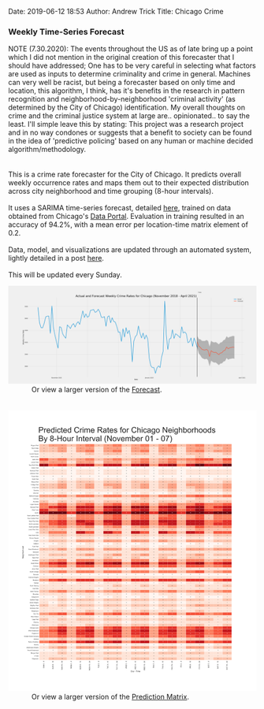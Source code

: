 Date: 2019-06-12 18:53 
Author: Andrew Trick 
Title: Chicago Crime

### Weekly Time-Series Forecast
NOTE (7.30.2020): The events throughout the US as of late bring up a point which I did not mention in the original creation of this forecaster that I should have addressed; One has to be very careful in selecting what factors are used as inputs to determine criminality and crime in general. Machines can very well be racist, but being a forecaster based on only time and location, this algorithm, I think, has it's benefits in the research in pattern recognition and neighborhood-by-neighborhood 'criminal activity' (as determined by the City of Chicago) identification. My overall thoughts on crime and the criminal justice system at large are.. opinionated.. to say the least. I'll simple leave this by stating: 
This project was a research project and in no way condones or suggests that a benefit to society can be found in the idea of 'predictive policing' based on any human or machine decided algorithm/methodology.  
<br><br>
This is a crime rate forecaster for the City of Chicago. It predicts overall weekly occurrence rates and maps them out to their expected distribution across city neighborhood and time grouping (8-hour intervals). 
<br><br>
It uses a SARIMA time-series forecast, detailed <a href="../crime_forecaster.html">here</a>, trained on data obtained from Chicago's <a href="https://data.cityofchicago.org/">Data Portal</a>. Evaluation in training resulted in an accuracy of 94.2%, with a mean error per location-time matrix element of 0.2.
<br><br>
Data, model, and visualizations are updated through an automated system, lightly detailed in a post <a href="../auto_etl_pipeline.html">here</a>. 
<br><br>
This will be updated every Sunday. 

<img src="../img/chi_crime/6m-forecast.png"/>
&nbsp;&nbsp;&nbsp;&nbsp;&nbsp;&nbsp;&nbsp;&nbsp;&nbsp;&nbsp;&nbsp;&nbsp;Or view a larger version of the <a href="../img/chi_crime/6m-forecast.png" target="_blank">Forecast</a>.
<br><br><br>
<img src="../img/chi_crime/pred_matrix.png"/>
&nbsp;&nbsp;&nbsp;&nbsp;&nbsp;&nbsp;&nbsp;&nbsp;&nbsp;&nbsp;&nbsp;&nbsp;Or view a larger version of the <a href="../img/chi_crime/pred_matrix.png" target="_blank">Prediction Matrix</a>.